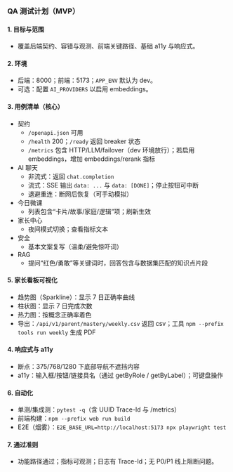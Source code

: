 ### QA 测试计划（MVP）

#### 1. 目标与范围
- 覆盖后端契约、容错与观测、前端关键路径、基础 a11y 与响应式。

#### 2. 环境
- 后端：8000；前端：5173；`APP_ENV` 默认为 dev。
- 可选：配置 `AI_PROVIDERS` 以启用 embeddings。

#### 3. 用例清单（核心）
- 契约
  - `/openapi.json` 可用
  - `/health` 200；`/ready` 返回 breaker 状态
  - `/metrics` 包含 HTTP/LLM/failover（dev 环境放行）；若启用 embeddings，增加 embeddings/rerank 指标
- AI 聊天
  - 非流式：返回 `chat.completion`
  - 流式：SSE 输出 `data: ...` 与 `data: [DONE]`；停止按钮可中断
  - 退避重连：断网后恢复（可手动模拟）
- 今日微课
  - 列表包含“卡片/故事/家庭/逻辑”项；刷新生效
- 家长中心
  - 夜间模式切换；查看指标文本
- 安全
  - 基本文案复写（温柔/避免惊吓词）
- RAG
  - 提问“红色/勇敢”等关键词时，回答包含与数据集匹配的知识点片段

#### 5. 家长看板可视化
- 趋势图（Sparkline）：显示 7 日正确率曲线
- 柱状图：显示 7 日完成次数
- 热力图：按概念正确率着色
- 导出：`/api/v1/parent/mastery/weekly.csv` 返回 csv；工具 `npm --prefix tools run weekly` 生成 PDF

#### 4. 响应式与 a11y
- 断点：375/768/1280 下底部导航不遮挡内容
- a11y：输入框/按钮/链接具名（通过 getByRole / getByLabel）；可键盘操作

#### 6. 自动化
- 单测/集成测：`pytest -q`（含 UUID Trace-Id 与 /metrics）
- 前端构建：`npm --prefix web run build`
- E2E（烟雾）：`E2E_BASE_URL=http://localhost:5173 npx playwright test`

#### 7. 通过准则
- 功能路径通过；指标可观测；日志有 Trace-Id；无 P0/P1 线上阻断问题。

